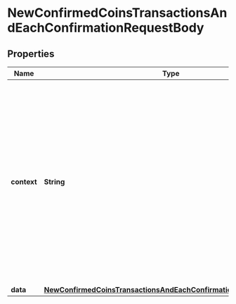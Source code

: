 

# NewConfirmedCoinsTransactionsAndEachConfirmationRequestBody


## Properties

Name | Type | Description | Notes
------------ | ------------- | ------------- | -------------
**context** | **String** | In batch situations the user can use the context to correlate responses with requests. This property is present regardless of whether the response was successful or returned as an error. &#x60;context&#x60; is specified by the user. |  [optional]
**data** | [**NewConfirmedCoinsTransactionsAndEachConfirmationRequestBodyData**](NewConfirmedCoinsTransactionsAndEachConfirmationRequestBodyData.md) |  | 



